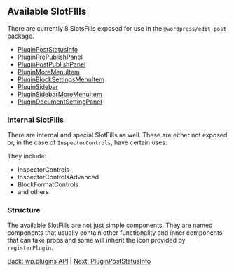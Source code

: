 ## Available SlotFIlls

There are currently 8 SlotsFills exposed for use in the `@wordpress/edit-post` package.

-   [PluginPostStatusInfo](./plugin-post-status-info.md)
-   [PluginPrePublishPanel](./plugin-pre-publish-panel.md)
-   [PluginPostPublishPanel](./plugin-post-publish-panel.md)
-   [PluginMoreMenuItem](./plugin-more-menu-item.md)
-   [PluginBlockSettingsMenuItem](./plugin-block-settings-menu-item.md)
-   [PluginSidebar](./plugin-sidebar.md)
-   [PluginSidebarMoreMenuItem](./plugin-sidebar-more-menu-item.md)
-   [PluginDocumentSettingPanel](./plugin-document-setting-panel.md)

### Internal SlotFills

There are internal and special SlotFills as well. These are either not exposed or, in the case of `InspectorControls`, have certain uses.

They include:

-   InspectorControls
-   InspectorControlsAdvanced
-   BlockFormatControls
-   and others

### Structure

The available SlotFills are not just simple <Slot> components. They are named components that usually contain other functionality and inner components that can take props and some will inherit the icon provided by `registerPlugin`.

[Back: wp.plugins API](./wp-plugins-api.md) | [Next: PluginPostStatusInfo](./plugin-post-status-info.md)

